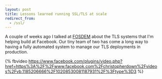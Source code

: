 ```yaml
---
layout: post
title: Lessons learned running SSL/TLS at scale
redirect_from:
  - /ssl/
---
```


A couple of weeks ago I talked at [FOSDEM][] about the TLS systems that I'm
helping build at Facebook. Our tiny team of two has come a long way to having a
fully automated system to manage our TLS deployments in production.

{% fbvideo https://www.facebook.com/plugins/video.php?href=https%3A%2F%2Fwww.facebook.com%2Fchristopherdown%2Fvideos%2Fvb.1185206666%2F10208530081187931%2F%3Ftype%3D3 %}

[FOSDEM]: https://fosdem.org/
